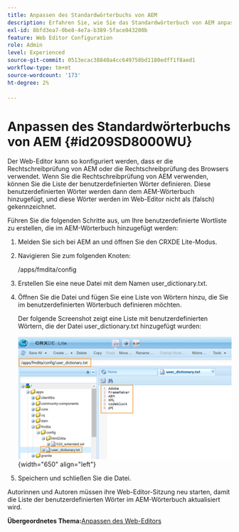 ```yaml
---
title: Anpassen des Standardwörterbuchs von AEM
description: Erfahren Sie, wie Sie das Standardwörterbuch von AEM anpassen
exl-id: 8bfd3ea7-0be8-4e7a-b389-5face043200b
feature: Web Editor Configuration
role: Admin
level: Experienced
source-git-commit: 0513ecac38840a4cc649758bd1180edff1f8aed1
workflow-type: tm+mt
source-wordcount: '173'
ht-degree: 2%

---
```


# Anpassen des Standardwörterbuchs von AEM {#id209SD8000WU}

Der Web-Editor kann so konfiguriert werden, dass er die Rechtschreibprüfung von AEM oder die Rechtschreibprüfung des Browsers verwendet. Wenn Sie die Rechtschreibprüfung von AEM verwenden, können Sie die Liste der benutzerdefinierten Wörter definieren. Diese benutzerdefinierten Wörter werden dann dem AEM-Wörterbuch hinzugefügt, und diese Wörter werden im Web-Editor nicht als \(falsch\) gekennzeichnet.

Führen Sie die folgenden Schritte aus, um Ihre benutzerdefinierte Wortliste zu erstellen, die im AEM-Wörterbuch hinzugefügt werden:

1. Melden Sie sich bei AEM an und öffnen Sie den CRXDE Lite-Modus.

1. Navigieren Sie zum folgenden Knoten:

   /apps/fmdita/config

1. Erstellen Sie eine neue Datei mit dem Namen user\_dictionary.txt.

1. Öffnen Sie die Datei und fügen Sie eine Liste von Wörtern hinzu, die Sie im benutzerdefinierten Wörterbuch definieren möchten.

   Der folgende Screenshot zeigt eine Liste mit benutzerdefinierten Wörtern, die der Datei user\_dictionary.txt hinzugefügt wurden:

   ![](assets/custom-words-list-dictionary.png){width="650" align="left"}

1. Speichern und schließen Sie die Datei.


Autorinnen und Autoren müssen ihre Web-Editor-Sitzung neu starten, damit die Liste der benutzerdefinierten Wörter im AEM-Wörterbuch aktualisiert wird.

**Übergeordnetes Thema:**&#x200B;[&#x200B; Anpassen des Web-Editors](conf-web-editor.md)
